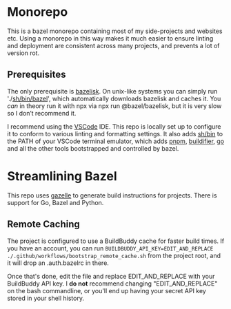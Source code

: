 Monorepo
===============================================================================

This is a bazel monorepo containing most of my side-projects and websites etc.
Using a monorepo in this way makes it much easier to ensure linting and
deployment are consistent across many projects, and prevents a lot of version
rot.

Prerequisites
-------------------------------------------------------------------------------

The only prerequisite is [bazelisk]. On unix-like systems you can simply run
'./[sh/bin/bazel]', which automatically downloads bazelisk and caches it. You
_can_ in theory run it with npx via npx run @bazel/bazelisk, but it is very
slow so I don’t recommend it.

I recommend using the [VSCode] IDE. This repo is locally set up to configure it
to conform to various linting and formatting settings. It also adds [sh/bin] to
the PATH of your VSCode terminal emulator, which adds [pnpm], [buildifier],
[go] and all the other tools bootstrapped and controlled by bazel.

[pnpm]: /sh/bin/pnpm
[buildifier]: /sh/bin/buildifier
[go]: /sh/bin/go
[sh/bin/bazel]: /sh/bin/bazel
[sh/bin]: /sh/bin
[bazelisk]: https://github.com/bazelbuild/bazelisk
[brew]: https://brew.sh
[VSCode]: https://code.visualstudio.com

Streamlining Bazel
===============================================================================

This repo uses [gazelle] to generate build instructions for projects. There is
support for Go, Bazel and Python.

[gazelle]: https://github.com/bazelbuild/bazel-gazelle


Remote Caching
-------------------------------------------------------------------------------

The project is configured to use a BuildBuddy cache for faster build times. If
you have an account, you can run `BUILDBUDDY_API_KEY=EDIT_AND_REPLACE
./.github/workflows/bootstrap_remote_cache.sh` from the project root, and it
will drop an .auth.bazelrc in there.

Once that's done, edit the file and replace EDIT_AND_REPLACE with your
BuildBuddy API key. I **do not** recommend changing "EDIT_AND_REPLACE" on the
bash commandline, or you'll end up having your secret API key stored in your
shell history.
